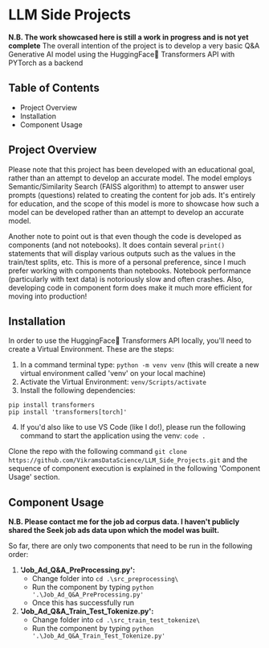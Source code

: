 # LLM Side Projects
**N.B. The work showcased here is still a work in progress and is not yet complete**
The overall intention of the project is to develop a very basic Q&A Generative AI model using the HuggingFace🤗 Transformers API with PYTorch as a backend

## Table of Contents
- Project Overview
- Installation
- Component Usage

## Project Overview
Please note that this project has been developed with an educational goal, rather than an attempt to develop an accurate model. The model employs Semantic/Similarity Search (FAISS algorithm) to attempt to answer user prompts (questions) related to creating the content for job ads. It's entirely for education, and the scope of this model is more to showcase how such a model can be developed rather than an attempt to develop an accurate model.

Another note to point out is that even though the code is developed as components (and not notebooks). It does contain several `print()` statements that will display various outputs such as the values in the train/test splits, etc. This is more of a personal preference, since I much prefer working with components than notebooks. Notebook performance (particularly with text data) is notoriously slow and often crashes. Also, developing code in component form does make it much more efficient for moving into production!

## Installation
In order to use the HuggingFace🤗 Transformers API locally, you'll need to create a Virtual Environment. These are the steps:
1. In a command terminal type: `python -m venv venv` (this will create a new virtual environment called 'venv' on your local machine)
2. Activate the Virtual Environment: `venv/Scripts/activate`
3. Install the following dependencies:
```
pip install transformers
pip install 'transformers[torch]'
```
4. If you'd also like to use VS Code (like I do!), please run the following command to start the application using the venv: `code .`

Clone the repo with the following command `git clone https://github.com/VikramsDataScience/LLM_Side_Projects.git` and the sequence of component execution is explained in the following 'Component Usage' section.

## Component Usage
**N.B. Please contact me for the job ad corpus data. I haven't publicly shared the Seek job ads data upon which the model was built.**

So far, there are only two components that need to be run in the following order:
1. **'Job_Ad_Q&A_PreProcessing.py':** 
    - Change folder into `cd .\src_preprocessing\`
    - Run the component by typing `python '.\Job_Ad_Q&A_PreProcessing.py'`
    - Once this has successfully run 
2. **'Job_Ad_Q&A_Train_Test_Tokenize.py':**
    - Change folder into `cd .\src_train_test_tokenize\`
    - Run the component by typing `python '.\Job_Ad_Q&A_Train_Test_Tokenize.py'`